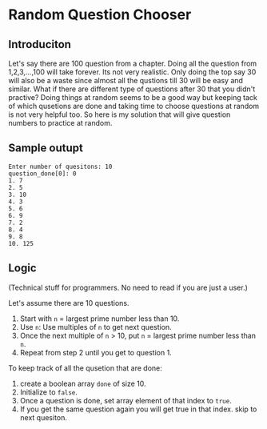 # Random Question Chooser

## Introduciton

Let's say there are 100 question from a chapter. Doing all the question from 1,2,3,...,100 will take forever. Its not very realistic. Only doing the top say 30 will also be a waste since almost all the qustions till 30 will be easy and similar. What if there are different type of questions after 30 that you didn't practive? Doing things at random seems to be a good way but keeping tack of which qusetions are done and taking time to choose questions at random is not very helpful too. So here is my solution that will give question numbers to practice at random.

## Sample outupt

```bash=
Enter number of quesitons: 10
question_done[0]: 0
1. 7
2. 5
3. 10
4. 3
5. 6
6. 9
7. 2
8. 4
9. 8
10. 125
```

## Logic

(Technical stuff for programmers. No need to read if you are just a user.)

Let's assume there are 10 questions.

1. Start with `n` = largest prime number less than 10. 
2. Use `n`: Use multiples of `n` to get next question. 
3. Once the next multiple of `n` > 10, put `n` = largest prime number less than `n`. 
4. Repeat from step 2 until you get to question 1.

To keep track of all the qusetion that are done: 

1. create a boolean array `done` of size 10. 
2. Initialize to `false`. 
3. Once a question is done, set array element of that index to `true`.
4. If you get the same question again you will get true in that index. skip to next quesiton.
